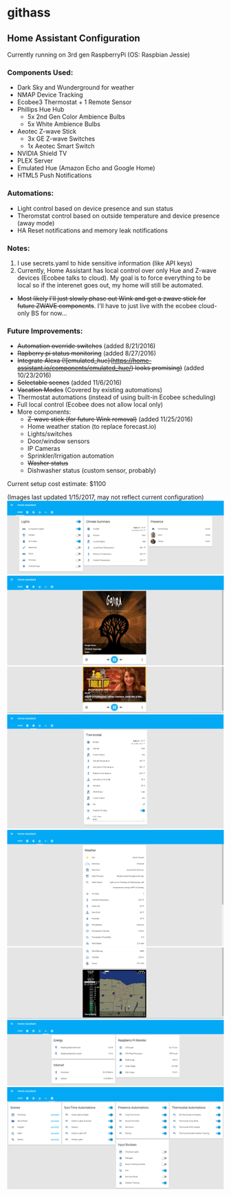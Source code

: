 # githass
## Home Assistant Configuration
Currently running on 3rd gen RaspberryPi (OS: Raspbian Jessie)

### Components Used:
- Dark Sky  and Wunderground for weather
- NMAP Device Tracking
- Ecobee3 Thermostat + 1 Remote Sensor
- Phillips Hue Hub
  -  5x 2nd Gen Color Ambience Bulbs
  -  5x White Ambience Bulbs
- Aeotec Z-wave Stick
  -  3x GE Z-wave Switches
  -  1x Aeotec Smart Switch 
- NVIDIA Shield TV
- PLEX Server
- Emulated Hue (Amazon Echo and Google Home)
- HTML5 Push Notifications

### Automations:
- Light control based on device presence and sun status
- Theromstat control based on outside temperature and device presence (away mode)
- HA Reset notifications and memory leak notifications

### Notes:
1. I use secrets.yaml to hide sensitive information (like API keys)
2. Currently, Home Assistant has local control over only Hue and Z-wave devices (Ecobee talks to cloud).  My goal is to force everything to be local so if the interenet goes out, my home will still be automated.
  * ~~Most likely I'll just slowly phase out Wink and get a zwave stick for future ZWAVE components~~.  I'll have to just live with the ecobee cloud-only BS for now...
 
### Future Improvements:
- ~~Automation override switches~~ (added 8/21/2016)
- ~~Rapberry pi status monitoring~~ (added 8/27/2016)
- ~~Integrate Alexa (![emulated_hue}(https://home-assistant.io/components/emulated_hue/) looks promising)~~ (added 10/23/2016)
- ~~Selectable scenes~~ (added 11/6/2016)
- ~~Vacation Modes~~ (Covered by existing automations)
- Thermostat automations (instead of using built-in Ecobee scheduling)
- Full local control (Ecobee does not allow local only)
- More components:
  - ~~Z-wave stick (for future Wink removal)~~ (added 11/25/2016)
  - Home weather station (to replace forecast.io)
  - Lights/switches
  - Door/window sensors
  - IP Cameras
  - Sprinkler/Irrigation automation
  - ~~Washer status~~
  - Dishwasher status (custom sensor, probably)
  
Current setup cost estimate: $1100

(Images last updated 1/15/2017, may not reflect current configuration)
![](https://github.com/fronzbot/githass/blob/master/images/ha_home_page.png)
![](https://github.com/fronzbot/githass/blob/master/images/ha_media.png)
![](https://github.com/fronzbot/githass/blob/master/images/ha_media2.png)
![](https://github.com/fronzbot/githass/blob/master/images/ha_thermostat.png)
![](https://github.com/fronzbot/githass/blob/master/images/ha_weather1.png)
![](https://github.com/fronzbot/githass/blob/master/images/ha_weather2.png)
![](https://github.com/fronzbot/githass/blob/master/images/ha_stats.png)
![](https://github.com/fronzbot/githass/blob/master/images/ha_override.png)
